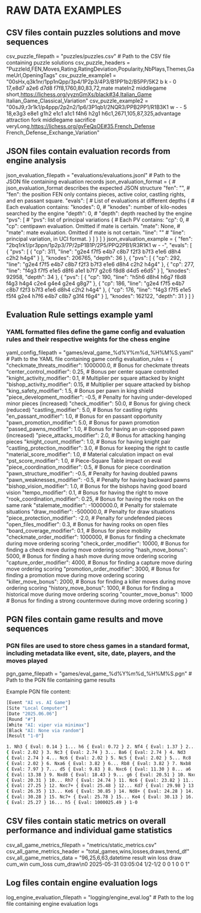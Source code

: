 ﻿# RAW DATA EXAMPLES

## CSV files contain puzzles solutions and move sequences

csv_puzzle_filepath = "puzzles/puzzles.csv"  # Path to the CSV file containing puzzle solutions
csv_puzzle_headers = "PuzzleId,FEN,Moves,Rating,RatingDeviation,Popularity,NbPlays,Themes,GameUrl,OpeningTags"
csv_puzzle_example1 = "00sHx,q3k1nr/1pp1nQpp/3p4/1P2p3/4P3/B1PP1b2/B5PP/5K2 b k - 0 17,e8d7 a2e6 d7d8 f7f8,1760,80,83,72,mate mateIn2 middlegame short,https://lichess.org/yyznGmXs/black#34,Italian_Game Italian_Game_Classical_Variation"
csv_puzzle_example2 = "00sJ9,r3r1k1/p4ppp/2p2n2/1p6/3P1qb1/2NQR3/PPB2PP1/R1B3K1 w - - 5 18,e3g3 e8e1 g1h2 e1c1 a1c1 f4h6 h2g1 h6c1,2671,105,87,325,advantage attraction fork middlegame sacrifice veryLong,https://lichess.org/gyFeQsOE#35,French_Defense French_Defense_Exchange_Variation"

## JSON files contain evaluation records from engine analysis

json_evaluation_filepath = "evaluations/evaluations.jsonl"  # Path to the JSON file containing evaluation records
json_evaluation_format = {          # json_evaluation_format describes the expected JSON structure
    "fen": "",                      #   "fen": the position FEN only contains pieces, active color, castling rights, and en passant square.
    "evals": [                      #   List of evaluations at different depths
        {                           #   Each evaluation contains:
            "knodes": 0,            #       "knodes": number of kilo-nodes searched by the engine
            "depth": 0,             #       "depth": depth reached by the engine
            "pvs": [                #       "pvs": list of principal variations
                {                   #       Each PV contains:
                    "cp": 0,        #           "cp": centipawn evaluation. Omitted if mate is certain.
                    "mate": None,   #           "mate": mate evaluation. Omitted if mate is not certain.
                    "line": ""      #           "line": principal variation, in UCI format.
                }
            ]
        }
    ]
}
json_evaluation_example = {
  "fen": "2bq1rk1/pr3ppn/1p2p3/7P/2pP1B1P/2P5/PPQ2PB1/R3R1K1 w - -",
  "evals": [
    {
      "pvs": [
        {
          "cp": 311,
          "line": "g2e4 f7f5 e4b7 c8b7 f2f3 b7f3 e1e6 d8h4 c2h2 h4g4"
        }
      ],
      "knodes": 206765,
      "depth": 36
    },
    {
      "pvs": [
        {
          "cp": 292,
          "line": "g2e4 f7f5 e4b7 c8b7 f2f3 b7f3 e1e6 d8h4 c2h2 h4g4"
        },
        {
          "cp": 277,
          "line": "f4g3 f7f5 e1e5 d8f6 a1e1 b7f7 g2c6 f8d8 d4d5 e6d5"
        }
      ],
      "knodes": 92958,
      "depth": 34
    },
    {
      "pvs": [
        {
          "cp": 190,
          "line": "h5h6 d8h4 h6g7 f8d8 f4g3 h4g4 c2e4 g4e4 g2e4 g8g7"
        },
        {
          "cp": 186,
          "line": "g2e4 f7f5 e4b7 c8b7 f2f3 b7f3 e1e6 d8h4 c2h2 h4g4"
        },
        {
          "cp": 176,
          "line": "f4g3 f7f5 e1e5 f5f4 g2e4 h7f6 e4b7 c8b7 g3f4 f6g4"
        }
      ],
      "knodes": 162122,
      "depth": 31
    }
  ]
}

## Evaluation Rule settings example yaml

### YAML formatted files define the game config and evaluation rules and their respective weights for the chess engine

yaml_config_filepath = "games/eval_game_%d%Y%m%d_%H%M%S.yaml"  # Path to the YAML file containing game config
evaluation_rules = {
    "checkmate_threats_modifier": 1000000.0,        # Bonus for checkmate threats
    "center_control_modifier": 0.25,        # Bonus per center square controlled
    "knight_activity_modifier": 0.1,        # Multiplier per square attacked by knight
    "bishop_activity_modifier": 0.15,       # Multiplier per square attacked by bishop
    "king_safety_modifier": 1.5,            # Bonus per pawn in king shield
    "piece_development_modifier": -0.5,         # Penalty for having under-developed minor pieces (increased)
    "check_modifier": 50.0,                 # Bonus for giving check (reduced)
    "castling_modifier": 5.0,               # Bonus for castling rights
    "en_passant_modifier": 1.0,             # Bonus for en passant opportunity
    "pawn_promotion_modifier": 5.0,         # Bonus for pawn promotion
    "passed_pawns_modifier": 1.0,            # Bonus for having an un-opposed pawn (increased)
    "piece_attacks_modifier": 2.0,          # Bonus for attacking hanging pieces
    "knight_count_modifier": 1.0,            # Bonus for having knight pair
    "castling_protection_modifier": 3.0,    # Bonus for keeping the right to castle
    "material_score_modifier": 1.0,              # Material calculation impact on eval
    "pst_score_modifier": 1.0,         # Piece-Square Table impact on eval
    "piece_coordination_modifier": 0.5,     # Bonus for piece coordination
    "pawn_structure_modifier": -0.5,        # Penalty for having doubled pawns
    "pawn_weaknesses_modifier": -0.5,       # Penalty for having backward pawns
    "bishop_vision_modifier": 1.0,          # Bonus for the bishops having good board vision
    "tempo_modifier": 0.1,                  # Bonus for having the right to move
    "rook_coordination_modifier": 0.25,     # Bonus for having the rooks on the same rank
    "stalemate_modifier": -1000000.0,     # Penalty for stalemate situations
    "draw_modifier": -500000.0,           # Penalty for draw situations
    "piece_protection_modifier": -2.0,    # Penalty for undefended pieces
    "open_files_modifier": 0.3,              # Bonus for having rooks on open files
    "board_coverage_modifier": 0.1,         # Bonus for piece mobility
    "checkmate_order_modifier": 1000000,     # Bonus for finding a checkmate during move ordering scoring
    "check_order_modifier": 10000,           # Bonus for finding a check move during move ordering scoring
    "hash_move_bonus": 5000,             # Bonus for finding a hash move during move ordering scoring
    "capture_order_modifier": 4000,          # Bonus for finding a capture move during move ordering scoring
    "promotion_order_modifier": 3000,        # Bonus for finding a promotion move during move ordering scoring
    "killer_move_bonus": 2000,           # Bonus for finding a killer moves during move ordering scoring
    "history_move_bonus": 1000,          # Bonus for finding a historical move during move ordering scoring
    "counter_move_bonus": 1000           # Bonus for finding a strong countermove during move ordering scoring
}

## PGN files contain game results and move sequences
### PGN files are used to store chess games in a standard format, including metadata like event, site, date, players, and the moves played

pgn_game_filepath = "games/eval_game_%d%Y%m%d_%H%M%S.pgn"  # Path to the PGN file containing game results

Example PGN file content:
```bash
[Event "AI vs. AI Game"]
[Site "Local Computer"]
[Date "2025.06.06"]
[Round "#"]
[White "AI: viper via minimax"]
[Black "AI: None via random"]
[Result "1-0"]

1. Nh3 { Eval: 0.14 } 1... h6 { Eval: 0.72 } 2. Nf4 { Eval: 1.37 } 2... b5
{ Eval: 2.02 } 3. Nc3 { Eval: 2.74 } 3... Ba6 { Eval: 2.74 } 4. Nd3
{ Eval: 2.74 } 4... Nc6 { Eval: 2.02 } 5. Nc5 { Eval: 2.02 } 5... Rc8
{ Eval: 2.02 } 6. Nxa6 { Eval: 3.82 } 6... Rb8 { Eval: 3.82 } 7. Nxb8
{ Eval: 7.97 } 7... d5 { Eval: 9.83 } 8. Nxc6 { Eval: 11.30 } 8... a6
{ Eval: 13.38 } 9. Nxd8 { Eval: 18.43 } 9... g6 { Eval: 20.51 } 10. Nxd5
{ Eval: 20.31 } 10... Rh7 { Eval: 24.74 } 11. Nc6 { Eval: 23.82 } 11... f6
{ Eval: 27.25 } 12. Nxc7+ { Eval: 25.48 } 12... Kd7 { Eval: 29.98 } 13. Nxb5
{ Eval: 26.35 } 13... Ke6 { Eval: 30.85 } 14. Nd8+ { Eval: 24.28 } 14... Kd5
{ Eval: 30.28 } 15. Nc7+ { Eval: 25.78 } 15... Ke4 { Eval: 30.13 } 16. d4
{ Eval: 25.27 } 16... h5 { Eval: 1000025.49 } 1-0
```

## CSV files contain static metrics on overall performance and individual game statistics
csv_all_game_metrics_filepath = "metrics/static_metrics.csv"
csv_all_game_metrics_header = "total_games,wins,losses,draws,trend_df"
csv_all_game_metrics_data = "96,25,6,63,datetime   result  win  loss  draw  cum_win  cum_loss  cum_draw\n0  2025-05-31 03:05:04  1/2-1/2    0     0     1        0         0         1"

## Log files contain engine evaluation logs
log_engine_evaluation_filepath = "logging/engine_eval.log"  # Path to the log file containing engine evaluation logs
